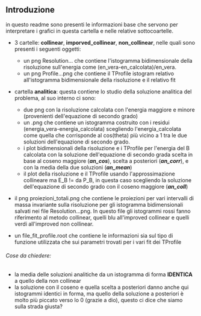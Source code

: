 ## Introduzione
in questo readme sono presenti le informazioni base che servono per interpretare i grafici in questa cartella e nelle relative sottocoartelle.

- 3 cartelle: **collinear**, **imporved_collinear**, **non_collinear**,  nelle quali sono presenti i seguenti oggetti:
    * un png Resolution... che contiene l'istogramma bidimensionale della risoluzione sull'energia come (en_vera-en_calcolata)/en_vera.
    * un png Profile...png che contiene il TProfile istogram relativo all'istogramma bidimensionale della risoluzione e il relativo fit

- cartella **analitica**: questa contiene lo studio della soluzione analitica del problema, al suo interno ci sono:
    * due png con la risoluzione calcolata con l'energia maggiore e minore (provenienti dell'equazione di secondo grado)
    * un .png che contiene un istogramma costruito con i residui (energia_vera-energia_calcolata) scegliendo l'energia_calcolata come quella che corrisponde al cos(theta) più vicino a 1 tra le due soluzioni dell'equazione di secondo grado.
    * i plot bidimensionali della risoluzione e i TProfile per l'energia del B calcolata con la soluzione dell'equazione di secondo grada scelta in base al coseno maggiore (__*an_cos*__), scelta a posteriori (__*an_corr*__), e con la media della due soluzioni (__*an_mean*__)
    * il plot della risoluzione e il TProfile usando l'approssimazione collineare ma E_B != da P_B, in questa caso scegliendo la soluzione dell'equazione di secondo grado con il coseno maggiore (__*an_coll*__)

- il png proiezioni_totali.png che contiene le proiezioni per vari intervalli di massa invariante sulla risoluzione per gli istogramma bidimensionali salvati nei file Resolution...png. In questo file gli istogrammi rossi fanno riferimento al metodo collinear, quelli blu all'improved collinear e quelli verdi all'improved non collinear.

- un file_fit_profile.root che contiene le informazioni sia sul tipo di funzione utilizzata che sui parametri trovati per i vari fit dei TProfile


###### Cose da chiedere:
- la media delle soluzioni analitiche da un istogramma di forma **IDENTICA** a quello della non collinear
- la soluzione con il coseno e quella scelta a posteriori danno anche qui istogrammi identici in forma, ma quello della soluzione a posteriori è molto più piccato verso lo 0 (grazie a dio), questo ci dice che siamo sulla strada giusta?